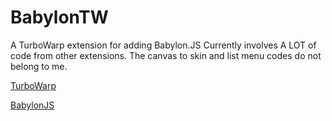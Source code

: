 # BabylonTW

A TurboWarp extension for adding Babylon.JS
Currently involves A LOT of code from other extensions. The canvas to skin and list menu codes do not belong to me.

[TurboWarp](https://turbowarp.org)

[BabylonJS](https://www.babylonjs.com)
